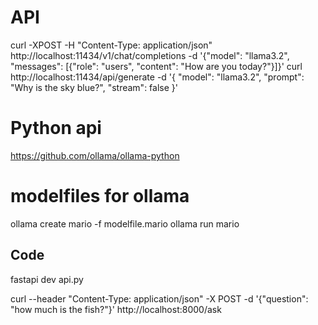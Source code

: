 
# API
curl -XPOST -H "Content-Type: application/json" http://localhost:11434/v1/chat/completions -d '{"model": "llama3.2", "messages": [{"role": "users", "content": "How are you today?"}]}'
curl http://localhost:11434/api/generate -d '{
  "model": "llama3.2",
  "prompt": "Why is the sky blue?",
  "stream": false
}'

# Python api 
https://github.com/ollama/ollama-python


# modelfiles for ollama
ollama create mario -f modelfile.mario
ollama run mario



## Code
fastapi dev api.py

curl --header "Content-Type: application/json" -X POST -d '{"question": "how much is the fish?"}' http://localhost:8000/ask